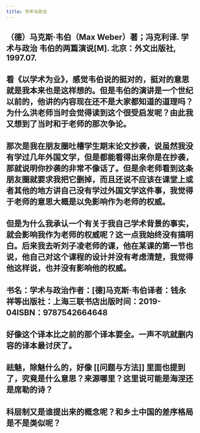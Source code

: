 ```yaml
---
title: 学术与政治
---
```


## （德）马克斯·韦伯（Max Weber）著；冯克利译. 学术与政治 韦伯的两篇演说[M]. 北京：外文出版社, 1997.07.
## 看《以学术为业》，感觉韦伯说的挺对的，挺对的意思就是我本来也是这样想的。但是韦伯的演讲是一个世纪以前的，他讲的内容现在还不是大家都知道的道理吗？为什么洪老师当时会觉得读到这个很受启发呢？由此我又想到了当时和于老师的那次争论。
## 那次是我在朋友圈吐槽学生期末论文抄袭，说虽然我没有学过几年外国文学，但是都能看得出来你是在抄袭，那就说明你抄袭的非常不像话了。但是余老师看到这条朋友圈就要求我把它删掉，而且还说不应该在课堂上或者其他的地方讲自己没有学过外国文学这件事，我觉得于老师的意思大概是以免影响作为老师的权威。
## 但是为什么我承认一个有关于我自己学术背景的事实，就会影响我作为老师的权威呢？这一点我始终没有搞明白。后来我去听刘子凌老师的课，他在某课的第一节也说，他自己对这个课程的设计并没有考虑清楚，我觉得他这样说，也并没有影响他的权威。
##
## 书名：学术与政治作者：[德]马克斯·韦伯译者：钱永祥等出版社：上海三联书店出版时间：2019-04ISBN：9787542664648
## 好像这个译本比之前的那个译本要全。一声不吭就删内容的译本最讨厌了。
## 祛魅，除魅什么的，好像 [[问题与方法]] 里面也提到了，究竟是什么意思？来源哪里？这里说可能是海涅还是席勒的诗？
## 科层制又是谁提出来的概念呢？和乡土中国的差序格局是不是类似呢？
